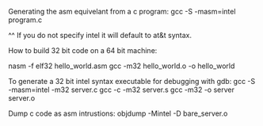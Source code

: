 Generating the asm equivelant from a c program:
gcc -S -masm=intel program.c

^^ If you do not specify intel it will default to at&t syntax.

How to build 32 bit code on a 64 bit machine:

nasm -f elf32 hello_world.asm
gcc -m32 hello_world.o -o hello_world

To generate a 32 bit intel syntax executable for debugging with gdb:
gcc -S -masm=intel -m32 server.c
gcc -c -m32 server.s
gcc -m32 -o server server.o

Dump c code as asm intrustions:
objdump -Mintel -D bare_server.o
